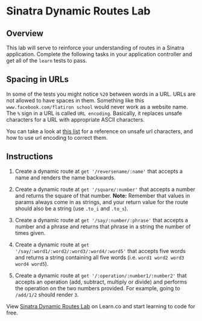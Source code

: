 # Sinatra Dynamic Routes Lab

## Overview
This lab will serve to reinforce your understanding of routes in a Sinatra application. Complete the following tasks in your application controller and get all of the `learn` tests to pass.

## Spacing in URLs

In some of the tests you might notice `%20` between words in a URL. URLs are not allowed to have spaces in them. Something like this `www.facebook.com/flatiron school` would never work as a website name. The `%` sign in a URL is called `URL encoding`. Basically, it replaces unsafe characters for a URL with appropriate ASCII characters.

You can take a look at [this list](http://www.degraeve.com/reference/urlencoding.php) for a reference on unsafe url characters, and how to use url encoding to correct them.

## Instructions

1. Create a dynamic route at `get '/reversename/:name'` that accepts a name and renders the name backwards.

2. Create a dynamic route at `get '/square/:number'` that accepts a number and returns the square of that number. **Note:** Remember that values in params always come in as strings, and your return value for the route should also be a string (use `.to_i` and `.to_s`).

3. Create a dynamic route at `get '/say/:number/:phrase'` that accepts a number and a phrase and returns that phrase in a string the number of times given.

4. Create a dynamic route at `get '/say/:word1/:word2/:word3/:word4/:word5'` that accepts five words and returns a string containing all five words 
(i.e. `word1 word2 word3 word4 word5`).

5. Create a dynamic route at `get '/:operation/:number1/:number2'` that accepts an operation (add, subtract, multiply or divide) and performs the operation on the two numbers provided. For example, going to `/add/1/2` should render `3`.

<p data-visibility='hidden'>View <a href='https://learn.co/lessons/sinatra-dynamic-routes-lab' title='Sinatra Dynamic Routes Lab'>Sinatra Dynamic Routes Lab</a> on Learn.co and start learning to code for free.</p>